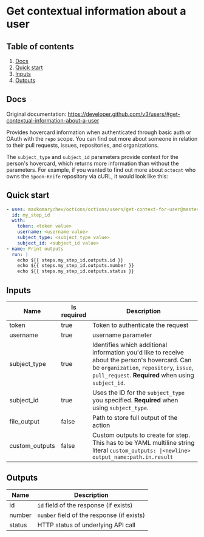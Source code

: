 # Get contextual information about a user

## Table of contents

1. [Docs](#docs)
1. [Quick start](#quick-start)
1. [Inputs](#inputs)
1. [Outputs](#outputs)

<a name="quick-start" ></a>
## Docs

Original documentation: https://developer.github.com/v3/users/#get-contextual-information-about-a-user

Provides hovercard information when authenticated through basic auth or OAuth with the `repo` scope. You can find out more about someone in relation to their pull requests, issues, repositories, and organizations.

The `subject_type` and `subject_id` parameters provide context for the person's hovercard, which returns more information than without the parameters. For example, if you wanted to find out more about `octocat` who owns the `Spoon-Knife` repository via cURL, it would look like this:


<a name="quick start" ></a>
## Quick start

```yaml
- uses: maxkomarychev/octions/octions/users/get-context-for-user@master
  id: my_step_id
  with:
    token: <token value>
    username: <username value>
    subject_type: <subject_type value>
    subject_id: <subject_id value>
- name: Print outputs
  run: |
    echo ${{ steps.my_step_id.outputs.id }}
    echo ${{ steps.my_step_id.outputs.number }}
    echo ${{ steps.my_step_id.outputs.status }}
```


<a name="inputs" ></a>
## Inputs

| Name | Is required | Description |
|---|---|---|
|token|true|Token to authenticate the request
|username|true|username parameter
|subject_type|true|Identifies which additional information you'd like to receive about the person's hovercard. Can be `organization`, `repository`, `issue`, `pull_request`. **Required** when using `subject_id`.
|subject_id|true|Uses the ID for the `subject_type` you specified. **Required** when using `subject_type`.
|file_output|false|Path to store full output of the action
|custom_outputs|false|Custom outputs to create for step. This has to be YAML multiline string literal `custom_outputs: \|<newline> output_name:path.in.result`

<a name="outputs" ></a>
## Outputs

| Name | Description |
|---|---|
|id|`id` field of the response (if exists)|
|number|`number` field of the response (if exists)|
|status|HTTP status of underlying API call|

